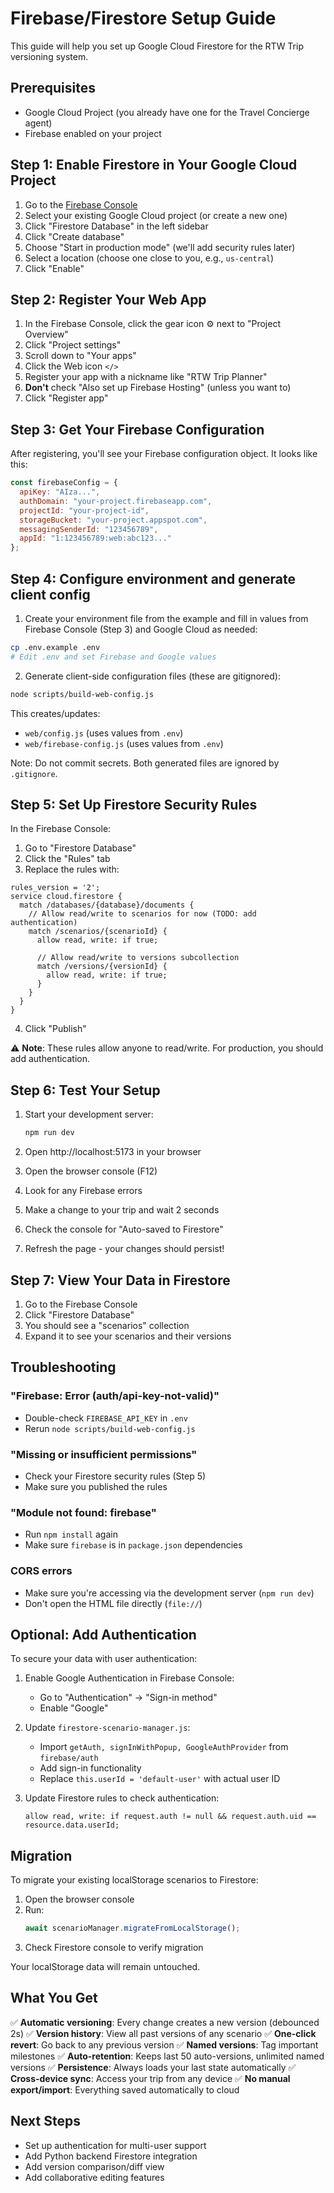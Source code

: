 # Firebase/Firestore Setup Guide

This guide will help you set up Google Cloud Firestore for the RTW Trip versioning system.

## Prerequisites

- Google Cloud Project (you already have one for the Travel Concierge agent)
- Firebase enabled on your project

## Step 1: Enable Firestore in Your Google Cloud Project

1. Go to the [Firebase Console](https://console.firebase.google.com/)
2. Select your existing Google Cloud project (or create a new one)
3. Click "Firestore Database" in the left sidebar
4. Click "Create database"
5. Choose "Start in production mode" (we'll add security rules later)
6. Select a location (choose one close to you, e.g., `us-central`)
7. Click "Enable"

## Step 2: Register Your Web App

1. In the Firebase Console, click the gear icon ⚙️ next to "Project Overview"
2. Click "Project settings"
3. Scroll down to "Your apps"
4. Click the Web icon `</>`
5. Register your app with a nickname like "RTW Trip Planner"
6. **Don't** check "Also set up Firebase Hosting" (unless you want to)
7. Click "Register app"

## Step 3: Get Your Firebase Configuration

After registering, you'll see your Firebase configuration object. It looks like this:

```javascript
const firebaseConfig = {
  apiKey: "AIza...",
  authDomain: "your-project.firebaseapp.com",
  projectId: "your-project-id",
  storageBucket: "your-project.appspot.com",
  messagingSenderId: "123456789",
  appId: "1:123456789:web:abc123..."
};
```

## Step 4: Configure environment and generate client config

1. Create your environment file from the example and fill in values from Firebase Console (Step 3) and Google Cloud as needed:

```bash
cp .env.example .env
# Edit .env and set Firebase and Google values
```

2. Generate client-side configuration files (these are gitignored):

```bash
node scripts/build-web-config.js
```

This creates/updates:
- `web/config.js` (uses values from `.env`)
- `web/firebase-config.js` (uses values from `.env`)

Note: Do not commit secrets. Both generated files are ignored by `.gitignore`.

## Step 5: Set Up Firestore Security Rules

In the Firebase Console:

1. Go to "Firestore Database"
2. Click the "Rules" tab
3. Replace the rules with:

```
rules_version = '2';
service cloud.firestore {
  match /databases/{database}/documents {
    // Allow read/write to scenarios for now (TODO: add authentication)
    match /scenarios/{scenarioId} {
      allow read, write: if true;

      // Allow read/write to versions subcollection
      match /versions/{versionId} {
        allow read, write: if true;
      }
    }
  }
}
```

4. Click "Publish"

⚠️ **Note**: These rules allow anyone to read/write. For production, you should add authentication.

## Step 6: Test Your Setup

1. Start your development server:
   ```bash
   npm run dev
   ```

2. Open http://localhost:5173 in your browser
3. Open the browser console (F12)
4. Look for any Firebase errors
5. Make a change to your trip and wait 2 seconds
6. Check the console for "Auto-saved to Firestore"
7. Refresh the page - your changes should persist!

## Step 7: View Your Data in Firestore

1. Go to the Firebase Console
2. Click "Firestore Database"
3. You should see a "scenarios" collection
4. Expand it to see your scenarios and their versions

## Troubleshooting

### "Firebase: Error (auth/api-key-not-valid)"
- Double-check `FIREBASE_API_KEY` in `.env`
- Rerun `node scripts/build-web-config.js`

### "Missing or insufficient permissions"
- Check your Firestore security rules (Step 5)
- Make sure you published the rules

### "Module not found: firebase"
- Run `npm install` again
- Make sure `firebase` is in `package.json` dependencies

### CORS errors
- Make sure you're accessing via the development server (`npm run dev`)
- Don't open the HTML file directly (`file://`)

## Optional: Add Authentication

To secure your data with user authentication:

1. Enable Google Authentication in Firebase Console:
   - Go to "Authentication" → "Sign-in method"
   - Enable "Google"

2. Update `firestore-scenario-manager.js`:
   - Import `getAuth, signInWithPopup, GoogleAuthProvider` from `firebase/auth`
   - Add sign-in functionality
   - Replace `this.userId = 'default-user'` with actual user ID

3. Update Firestore rules to check authentication:
   ```
   allow read, write: if request.auth != null && request.auth.uid == resource.data.userId;
   ```

## Migration

To migrate your existing localStorage scenarios to Firestore:

1. Open the browser console
2. Run:
   ```javascript
   await scenarioManager.migrateFromLocalStorage();
   ```
3. Check Firestore console to verify migration

Your localStorage data will remain untouched.

## What You Get

✅ **Automatic versioning**: Every change creates a new version (debounced 2s)
✅ **Version history**: View all past versions of any scenario
✅ **One-click revert**: Go back to any previous version
✅ **Named versions**: Tag important milestones
✅ **Auto-retention**: Keeps last 50 auto-versions, unlimited named versions
✅ **Persistence**: Always loads your last state automatically
✅ **Cross-device sync**: Access your trip from any device
✅ **No manual export/import**: Everything saved automatically to cloud

## Next Steps

- Set up authentication for multi-user support
- Add Python backend Firestore integration
- Add version comparison/diff view
- Add collaborative editing features
